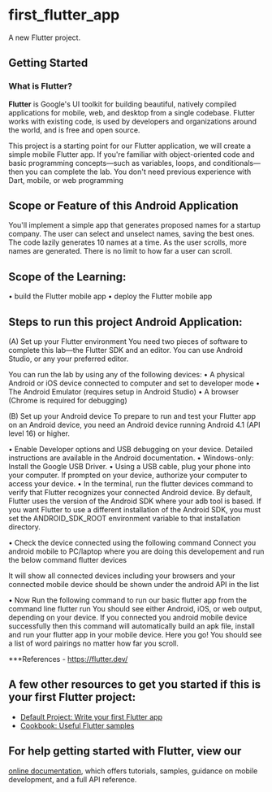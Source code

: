 # first_flutter_app

A new Flutter project.

## Getting Started

### What is Flutter?
**Flutter** is Google's UI toolkit for building beautiful, natively compiled applications for mobile, web, and desktop from a single codebase. Flutter works with existing code, is used by developers and organizations around the world, and is free and open source.

This project is a starting point for our Flutter application, we will create a simple mobile Flutter app. If you're familiar with object-oriented code and basic programming concepts—such as variables, loops, and conditionals—then you can complete the lab. You don't need previous experience with Dart, mobile, or web programming

## Scope or Feature of this Android Application
You'll implement a simple app that generates proposed names for a startup company. The user can select and unselect names, saving the best ones. The code lazily generates 10 names at a time. As the user scrolls, more names are generated. There is no limit to how far a user can scroll.

## Scope of the Learning:
•	build the Flutter mobile app
•	deploy the Flutter mobile app

## Steps to run this project Android Application:

(A)	Set up your Flutter environment
You need two pieces of software to complete this lab—the Flutter SDK and an editor. 
You can use Android Studio, or any your preferred editor.

You can run the lab by using any of the following devices:
•	A physical Android or iOS device connected to computer and set to developer mode
•	The Android Emulator (requires setup in Android Studio)
•	A browser (Chrome is required for debugging)

(B)	Set up your Android device
To prepare to run and test your Flutter app on an Android device, you need an Android device running Android 4.1 (API level 16) or higher.

•	Enable Developer options and USB debugging on your device. Detailed instructions are available in the Android documentation.
•	Windows-only: Install the Google USB Driver.
•	Using a USB cable, plug your phone into your computer. If prompted on your device, authorize your computer to access your device.
•	In the terminal, run the flutter devices command to verify that Flutter recognizes your connected Android device. By default, Flutter uses the version of the Android SDK where your adb tool is based. If you want Flutter to use a different installation of the Android SDK, you must set the ANDROID_SDK_ROOT environment variable to that installation directory.

•	Check the device connected using the following command 
  Connect you android mobile to PC/laptop where you are doing this developement and run the below command
   flutter devices
  
  It will show all connected devices including your browsers and your connected mobile device should be shown under the android API in the list
  
•	Now Run the following command to run our basic flutter app from the command line
   flutter run
  You should see either Android, iOS, or web output, depending on your device. If you connected you android mobile device successfully then this command will automatically build an apk file, install and run your flutter app in your mobile device. 
  Here you go!
  You should see a list of word pairings no matter how far you scroll.  


***References - https://flutter.dev/

## A few other resources to get you started if this is your first Flutter project:

- [Default Project: Write your first Flutter app](https://flutter.dev/docs/get-started/codelab)
- [Cookbook: Useful Flutter samples](https://flutter.dev/docs/cookbook)

## For help getting started with Flutter, view our
[online documentation](https://flutter.dev/docs), which offers tutorials,
samples, guidance on mobile development, and a full API reference.
